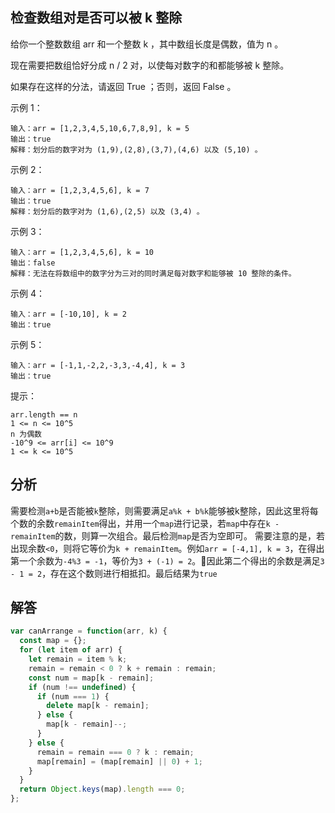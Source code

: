 ## 检查数组对是否可以被 k 整除

给你一个整数数组 arr 和一个整数 k ，其中数组长度是偶数，值为 n 。

现在需要把数组恰好分成 n / 2 对，以使每对数字的和都能够被 k 整除。

如果存在这样的分法，请返回 True ；否则，返回 False 。

示例 1：

```
输入：arr = [1,2,3,4,5,10,6,7,8,9], k = 5
输出：true
解释：划分后的数字对为 (1,9),(2,8),(3,7),(4,6) 以及 (5,10) 。
```

示例 2：

```
输入：arr = [1,2,3,4,5,6], k = 7
输出：true
解释：划分后的数字对为 (1,6),(2,5) 以及 (3,4) 。
```

示例 3：

```
输入：arr = [1,2,3,4,5,6], k = 10
输出：false
解释：无法在将数组中的数字分为三对的同时满足每对数字和能够被 10 整除的条件。
```

示例 4：

```
输入：arr = [-10,10], k = 2
输出：true
```

示例 5：

```
输入：arr = [-1,1,-2,2,-3,3,-4,4], k = 3
输出：true
```

提示：

```
arr.length == n
1 <= n <= 10^5
n 为偶数
-10^9 <= arr[i] <= 10^9
1 <= k <= 10^5
```

## 分析
需要检测`a+b`是否能被`k`整除，则需要满足`a%k + b%k`能够被k整除，因此这里将每个数的余数`remainItem`得出，并用一个`map`进行记录，若`map`中存在`k - remainItem`的数，则算一次组合。最后检测`map`是否为空即可。
需要注意的是，若出现余数`<0`，则将它等价为`k + remainItem`。例如`arr = [-4,1], k = 3`，在得出第一个余数为`-4%3 = -1`，等价为`3 + (-1) = 2`。因此第二个得出的余数是满足`3 - 1 = 2`，存在这个数则进行相抵扣。最后结果为`true`

## 解答

```javascript
var canArrange = function(arr, k) {
  const map = {};
  for (let item of arr) {
    let remain = item % k;
    remain = remain < 0 ? k + remain : remain;
    const num = map[k - remain];
    if (num !== undefined) {
      if (num === 1) {
        delete map[k - remain];
      } else {
        map[k - remain]--;
      }
    } else {
      remain = remain === 0 ? k : remain;
      map[remain] = (map[remain] || 0) + 1;
    }
  }
  return Object.keys(map).length === 0;
};
```
